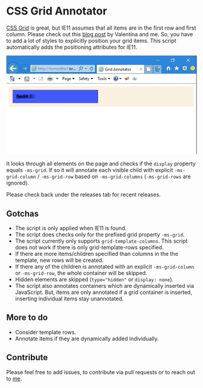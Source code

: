 # CSS Grid Annotator

[CSS Grid](https://developer.mozilla.org/en-US/docs/Web/CSS/CSS_Grid_Layout) is great, but IE11 assumes that all items are in the first row and first column. Please check out this [blog post](http://tomrothe.de/posts/css_grid_and_ie11.html) by Valentina and me.
So, you have to add a lot of styles to explicitly position your grid items.
This script automatically adds the positioning attributes for IE11.

![Demo: before, after](demo.gif)

It looks through all elements on the page and checks if the `display` property equals `-ms-grid`.
If so it will annotate each visible child with explicit `-ms-grid-column` / `-ms-grid-row` based on `-ms-grid-columns` (`-ms-grid-rows` are ignored).

Please check back under the releases tab for recent releases.

## Gotchas

- The script is only applied when IE11 is found.
- The script does checks only for the prefixed grid property `-ms-grid`.
- The script currently only supports `grid-template-columns`. This script does not work if there is only grid-template-rows specified.
- If there are more items/children specified than columns in the the template, new rows will be created.
- If there any of the children is annotated with an explicit `-ms-grid-column` or `-ms-grid-row`, the whole container will be skipped.
- Hidden elements are skipped (`type="hidden"` or `display: none`).
- The script also annotates containers which are dynamically inserted via JavaScript. But, items are only annotated if a grid container is inserted, inserting individual items stay unannotated.

## More to do

- Consider template rows.
- Annotate items if they are dynamically added individually.

## Contribute

Please feel free to add issues, to contribute via pull requests or to reach out to [me](github@motine.de).
